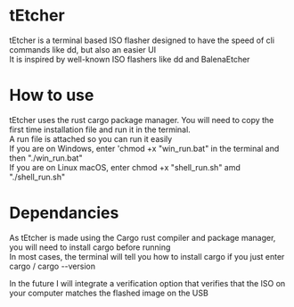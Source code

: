 # tEtcher 
tEtcher is a terminal based ISO flasher designed to have the speed of cli commands like dd, but also an easier UI  
It is inspired by well-known ISO flashers like dd and BalenaEtcher

# How to use  
tEtcher uses the rust cargo package manager. You will need to copy the first time installation file and run it in the terminal.  
A run file is attached so you can run it easily    
If you are on Windows, enter 'chmod +x "win_run.bat" in the terminal and then "./win_run.bat"  
If you are on Linux macOS, enter chmod +x "shell_run.sh" amd "./shell_run.sh"  


# Dependancies 
As tEtcher is made using the Cargo rust compiler and package manager, you will need to install cargo before running  
In most cases, the terminal will tell you how to install cargo if you just enter cargo / cargo --version  


In the future I will integrate a verification option that verifies that the ISO on your computer matches the flashed image on the USB


